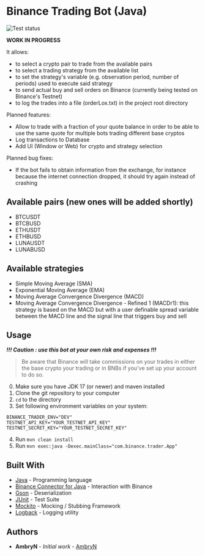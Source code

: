 # Binance Trading Bot (Java)

![Test status](https://github.com/AmbryN/binance-trader-java/actions/workflows/tests.yml/badge.svg)

**WORK IN PROGRESS**

It allows:
* to select a crypto pair to trade from the available pairs
* to select a trading strategy from the available list
* to set the strategy's variable (e.g. observation period, number of periods) used to execute said strategy
* to send actual buy and sell orders on Binance (currently being tested on Binance's Testnet)
* to log the trades into a file (orderLox.txt) in the project root directory

Planned features:
* Allow to trade with a fraction of your quote balance in order to be able
to use the same quote for multiple bots trading different base cryptos
* Log transactions to Database
* Add UI (Window or Web) for crypto and strategy selection

Planned bug fixes:
* If the bot fails to obtain information from the exchange, for instance because the
internet connection dropped, it should try again instead of crashing

## Available pairs (new ones will be added shortly)
- BTCUSDT
- BTCBUSD
- ETHUSDT
- ETHBUSD
- LUNAUSDT
- LUNABUSD

## Available strategies
- Simple Moving Average (SMA)
- Exponential Moving Average (EMA)
- Moving Average Convergence Divergence (MACD)
- Moving Average Convergence Divergence - Refined 1 (MACDr1): this strategy is based on the MACD but 
with a user definable spread variable between the MACD line and the signal line that triggers buy and sell

## Usage

***!!! Caution : use this bot at your own risk and expenses !!!***
> Be aware that Binance will take commissions on your trades in either 
> the base crypto your trading or in BNBs if you've set up your account 
> to do so.
0) Make sure you have JDK 17 (or newer) and maven installed
1) Clone the git repository to your computer 
2) `cd` to the directory
3) Set following environment variables on your system:
```
BINANCE_TRADER_ENV="DEV"
TESTNET_API_KEY="YOUR_TESTNET_API_KEY"
TESTNET_SECRET_KEY="YOUR_TESTNET_SECRET_KEY"
```
4) Run `mvn clean install`
5) Run `mvn exec:java -Dexec.mainClass="com.binance.trader.App"`

## Built With

* [Java](https://www.java.com/) - Programming language
* [Binance Connector for Java](https://github.com/binance/binance-connector-java) - Interaction with Binance
* [Gson](https://github.com/google/gson) - Deserialization
* [JUnit](https://junit.org/junit4/) - Test Suite
* [Mockito](https://site.mockito.org/) - Mocking / Stubbing Framework
* [Logback](https://github.com/qos-ch/logback) - Logging utility

## Authors

* **AmbryN** - *Initial work* - [AmbryN](https://github.com/AmbryN)